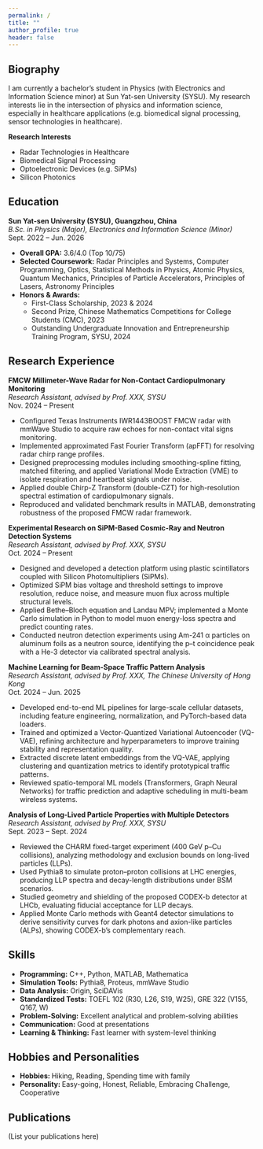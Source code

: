 ```yaml
---
permalink: /
title: ""
author_profile: true
header: false
---
```


<section id="Biography">
  <h2 class="page__title">Biography</h2>
  <p>
    I am currently a bachelor’s student in Physics (with Electronics and Information Science minor) 
    at Sun Yat-sen University (SYSU). My research interests lie in the intersection of physics and 
    information science, especially in healthcare applications (e.g. biomedical signal processing, 
    sensor technologies in healthcare).
  </p>

  <strong>Research Interests</strong>
  <ul>
    <li>Radar Technologies in Healthcare</li>
    <li>Biomedical Signal Processing</li>
    <li>Optoelectronic Devices (e.g. SiPMs)</li>
    <li>Silicon Photonics</li>
  </ul>
</section>

<section id="Education">
  <h2 class="page__title">Education</h2>

  <p><strong>Sun Yat-sen University (SYSU), Guangzhou, China</strong><br>
  <em>B.Sc. in Physics (Major), Electronics and Information Science (Minor)</em><br>
  Sept. 2022 – Jun. 2026</p>

  <ul>
    <li><strong>Overall GPA:</strong> 3.6/4.0 (Top 10/75)</li>
    <li><strong>Selected Coursework:</strong> Radar Principles and Systems, Computer Programming, Optics, Statistical Methods in Physics, Atomic Physics, Quantum Mechanics, Principles of Particle Accelerators, Principles of Lasers, Astronomy Principles</li>
    <li><strong>Honors & Awards:</strong>
      <ul>
        <li>First-Class Scholarship, 2023 & 2024</li>
        <li>Second Prize, Chinese Mathematics Competitions for College Students (CMC), 2023</li>
        <li>Outstanding Undergraduate Innovation and Entrepreneurship Training Program, SYSU, 2024</li>
      </ul>
    </li>
  </ul>
</section>


<section id="Research Experience">
  <h2 class="page__title">Research Experience</h2>

  <p><strong>FMCW Millimeter-Wave Radar for Non-Contact Cardiopulmonary Monitoring</strong><br>
  <em>Research Assistant, advised by Prof. XXX, SYSU</em><br>
  Nov. 2024 – Present</p>
  <ul>
    <li>Configured Texas Instruments IWR1443BOOST FMCW radar with mmWave Studio to acquire raw echoes for non-contact vital signs monitoring.</li>
    <li>Implemented approximated Fast Fourier Transform (apFFT) for resolving radar chirp range profiles.</li>
    <li>Designed preprocessing modules including smoothing-spline fitting, matched filtering, and applied Variational Mode Extraction (VME) to isolate respiration and heartbeat signals under noise.</li>
    <li>Applied double Chirp-Z Transform (double-CZT) for high-resolution spectral estimation of cardiopulmonary signals.</li>
    <li>Reproduced and validated benchmark results in MATLAB, demonstrating robustness of the proposed FMCW radar framework.</li>
  </ul>

  <p><strong>Experimental Research on SiPM-Based Cosmic-Ray and Neutron Detection Systems</strong><br>
  <em>Research Assistant, advised by Prof. XXX, SYSU</em><br>
  Oct. 2024 – Present</p>
  <ul>
    <li>Designed and developed a detection platform using plastic scintillators coupled with Silicon Photomultipliers (SiPMs).</li>
    <li>Optimized SiPM bias voltage and threshold settings to improve resolution, reduce noise, and measure muon flux across multiple structural levels.</li>
    <li>Applied Bethe–Bloch equation and Landau MPV; implemented a Monte Carlo simulation in Python to model muon energy-loss spectra and predict counting rates.</li>
    <li>Conducted neutron detection experiments using Am-241 α particles on aluminum foils as a neutron source, identifying the p–t coincidence peak with a He-3 detector via calibrated spectral analysis.</li>
  </ul>

  <p><strong>Machine Learning for Beam-Space Traffic Pattern Analysis</strong><br>
  <em>Research Assistant, advised by Prof. XXX, The Chinese University of Hong Kong</em><br>
  Oct. 2024 – Jun. 2025</p>
  <ul>
    <li>Developed end-to-end ML pipelines for large-scale cellular datasets, including feature engineering, normalization, and PyTorch-based data loaders.</li>
    <li>Trained and optimized a Vector-Quantized Variational Autoencoder (VQ-VAE), refining architecture and hyperparameters to improve training stability and representation quality.</li>
    <li>Extracted discrete latent embeddings from the VQ-VAE, applying clustering and quantization metrics to identify prototypical traffic patterns.</li>
    <li>Reviewed spatio-temporal ML models (Transformers, Graph Neural Networks) for traffic prediction and adaptive scheduling in multi-beam wireless systems.</li>
  </ul>

  <p><strong>Analysis of Long-Lived Particle Properties with Multiple Detectors</strong><br>
  <em>Research Assistant, advised by Prof. XXX, SYSU</em><br>
  Sept. 2023 – Sept. 2024</p>
  <ul>
    <li>Reviewed the CHARM fixed-target experiment (400 GeV p–Cu collisions), analyzing methodology and exclusion bounds on long-lived particles (LLPs).</li>
    <li>Used Pythia8 to simulate proton–proton collisions at LHC energies, producing LLP spectra and decay-length distributions under BSM scenarios.</li>
    <li>Studied geometry and shielding of the proposed CODEX-b detector at LHCb, evaluating fiducial acceptance for LLP decays.</li>
    <li>Applied Monte Carlo methods with Geant4 detector simulations to derive sensitivity curves for dark photons and axion-like particles (ALPs), showing CODEX-b’s complementary reach.</li>
  </ul>
</section>

<section id="Skills">
  <h1 class="page__title">Skills</h1>
  <ul>
    <li><strong>Programming:</strong> C++, Python, MATLAB, Mathematica</li>
    <li><strong>Simulation Tools:</strong> Pythia8, Proteus, mmWave Studio</li>
    <li><strong>Data Analysis:</strong> Origin, SciDAVis</li>
    <li><strong>Standardized Tests:</strong> TOEFL 102 (R30, L26, S19, W25), GRE 322 (V155, Q167, W)</li>
    <li><strong>Problem-Solving:</strong> Excellent analytical and problem-solving abilities</li>
    <li><strong>Communication:</strong> Good at presentations</li>
    <li><strong>Learning & Thinking:</strong> Fast learner with system-level thinking</li>
  </ul>
</section>

<section id="Hobbies and Personalities">
  <h2 class="page__title">Hobbies and Personalities</h2>
  <ul>
    <li><strong>Hobbies: </strong>Hiking, Reading, Spending time with family</li>
    <li><strong>Personality: </strong>Easy-going, Honest, Reliable, Embracing Challenge, Cooperative</li>
  </ul>
</section>

<section id="Publications">
  <h2 class="page__title">Publications</h2>
  <p>
    (List your publications here)
  </p>
</section>
